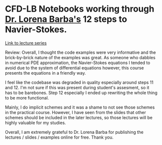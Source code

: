 # CFD-LB Notebooks working through [Dr. Lorena Barba's](https://github.com/labarba) 12 steps to Navier-Stokes.

[Link to lecture series](https://www.youtube.com/playlist?list=PL30F4C5ABCE62CB61)

Review:
Overall, I thought the code examples were very informative and the brick-by-brick nature of the examples
was great. As someone who dabbles in numerical PDE approximation, the Navier-Stokes equations I tended 
to avoid due to the system of differential equations however, this course presents the equations in a friendly way.

I feel like the codebase was degraded in quality especially around steps 11 and 12. I'm not sure if this 
was present during student's assesment, so it has to be barebones. Step 12 especially I ended up rewriting
the whole thing to be more functional. 

Mainly, I do implicit schemes and it was a shame to not see those schemes in the practical course. However,
I have seen from the slides that other schemes should be included in the later lectures, so those lectures 
will be highly valuable for my studies. 

Overall, I am extremely grateful to Dr. Lorena Barba for publishing the lectures / slides / examples online
for free. Thank you. 
